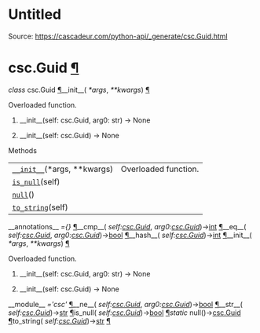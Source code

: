 # Untitled

Source: https://cascadeur.com/python-api/_generate/csc.Guid.html

# csc.Guid [¶](https://cascadeur.com/python-api/_generate/csc.Guid.html\#csc-guid "Permalink to this heading")

_class_ csc.Guid [¶](https://cascadeur.com/python-api/_generate/csc.Guid.html#csc.Guid "Permalink to this definition")\_\_init\_\_( _\*args_, _\*\*kwargs_) [¶](https://cascadeur.com/python-api/_generate/csc.Guid.html#csc.Guid.__init__ "Permalink to this definition")

Overloaded function.

1. \_\_init\_\_(self: csc.Guid, arg0: str) -> None

2. \_\_init\_\_(self: csc.Guid) -> None


Methods

|     |     |
| --- | --- |
| [`__init__`](https://cascadeur.com/python-api/csc.html#csc.Guid.__init__ "csc.Guid.__init__")(\*args, \*\*kwargs) | Overloaded function. |
| [`is_null`](https://cascadeur.com/python-api/csc.html#csc.Guid.is_null "csc.Guid.is_null")(self) |  |
| [`null`](https://cascadeur.com/python-api/csc.html#csc.Guid.null "csc.Guid.null")() |  |
| [`to_string`](https://cascadeur.com/python-api/csc.html#csc.Guid.to_string "csc.Guid.to_string")(self) |  |

\_\_annotations\_\_ _={}_ [¶](https://cascadeur.com/python-api/_generate/csc.Guid.html#csc.Guid.__annotations__ "Permalink to this definition")\_\_cmp\_\_( _self:[csc.Guid](https://cascadeur.com/python-api/csc.html#csc.Guid "csc.Guid")_, _arg0:[csc.Guid](https://cascadeur.com/python-api/csc.html#csc.Guid "csc.Guid")_)→[int](https://docs.python.org/3/library/functions.html#int "(in Python v3.13)") [¶](https://cascadeur.com/python-api/_generate/csc.Guid.html#csc.Guid.__cmp__ "Permalink to this definition")\_\_eq\_\_( _self:[csc.Guid](https://cascadeur.com/python-api/csc.html#csc.Guid "csc.Guid")_, _arg0:[csc.Guid](https://cascadeur.com/python-api/csc.html#csc.Guid "csc.Guid")_)→[bool](https://docs.python.org/3/library/functions.html#bool "(in Python v3.13)") [¶](https://cascadeur.com/python-api/_generate/csc.Guid.html#csc.Guid.__eq__ "Permalink to this definition")\_\_hash\_\_( _self:[csc.Guid](https://cascadeur.com/python-api/csc.html#csc.Guid "csc.Guid")_)→[int](https://docs.python.org/3/library/functions.html#int "(in Python v3.13)") [¶](https://cascadeur.com/python-api/_generate/csc.Guid.html#csc.Guid.__hash__ "Permalink to this definition")\_\_init\_\_( _\*args_, _\*\*kwargs_) [¶](https://cascadeur.com/python-api/_generate/csc.Guid.html#id0 "Permalink to this definition")

Overloaded function.

1. \_\_init\_\_(self: csc.Guid, arg0: str) -> None

2. \_\_init\_\_(self: csc.Guid) -> None


\_\_module\_\_ _='csc'_ [¶](https://cascadeur.com/python-api/_generate/csc.Guid.html#csc.Guid.__module__ "Permalink to this definition")\_\_ne\_\_( _self:[csc.Guid](https://cascadeur.com/python-api/csc.html#csc.Guid "csc.Guid")_, _arg0:[csc.Guid](https://cascadeur.com/python-api/csc.html#csc.Guid "csc.Guid")_)→[bool](https://docs.python.org/3/library/functions.html#bool "(in Python v3.13)") [¶](https://cascadeur.com/python-api/_generate/csc.Guid.html#csc.Guid.__ne__ "Permalink to this definition")\_\_str\_\_( _self:[csc.Guid](https://cascadeur.com/python-api/csc.html#csc.Guid "csc.Guid")_)→[str](https://docs.python.org/3/library/stdtypes.html#str "(in Python v3.13)") [¶](https://cascadeur.com/python-api/_generate/csc.Guid.html#csc.Guid.__str__ "Permalink to this definition")is\_null( _self:[csc.Guid](https://cascadeur.com/python-api/csc.html#csc.Guid "csc.Guid")_)→[bool](https://docs.python.org/3/library/functions.html#bool "(in Python v3.13)") [¶](https://cascadeur.com/python-api/_generate/csc.Guid.html#csc.Guid.is_null "Permalink to this definition")_static_ null()→[csc.Guid](https://cascadeur.com/python-api/csc.html#csc.Guid "csc.Guid") [¶](https://cascadeur.com/python-api/_generate/csc.Guid.html#csc.Guid.null "Permalink to this definition")to\_string( _self:[csc.Guid](https://cascadeur.com/python-api/csc.html#csc.Guid "csc.Guid")_)→[str](https://docs.python.org/3/library/stdtypes.html#str "(in Python v3.13)") [¶](https://cascadeur.com/python-api/_generate/csc.Guid.html#csc.Guid.to_string "Permalink to this definition")